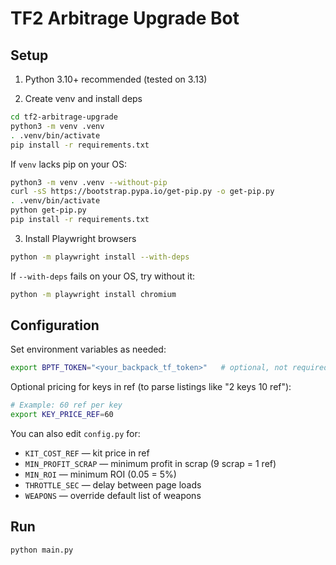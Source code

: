 # TF2 Arbitrage Upgrade Bot

## Setup

1) Python 3.10+ recommended (tested on 3.13)

2) Create venv and install deps
```bash
cd tf2-arbitrage-upgrade
python3 -m venv .venv
. .venv/bin/activate
pip install -r requirements.txt
```
If `venv` lacks pip on your OS:
```bash
python3 -m venv .venv --without-pip
curl -sS https://bootstrap.pypa.io/get-pip.py -o get-pip.py
. .venv/bin/activate
python get-pip.py
pip install -r requirements.txt
```

3) Install Playwright browsers
```bash
python -m playwright install --with-deps
```
If `--with-deps` fails on your OS, try without it:
```bash
python -m playwright install chromium
```

## Configuration

Set environment variables as needed:
```bash
export BPTF_TOKEN="<your_backpack_tf_token>"   # optional, not required for scraping
```
Optional pricing for keys in ref (to parse listings like "2 keys 10 ref"):
```bash
# Example: 60 ref per key
export KEY_PRICE_REF=60
```
You can also edit `config.py` for:
- `KIT_COST_REF` — kit price in ref
- `MIN_PROFIT_SCRAP` — minimum profit in scrap (9 scrap = 1 ref)
- `MIN_ROI` — minimum ROI (0.05 = 5%)
- `THROTTLE_SEC` — delay between page loads
- `WEAPONS` — override default list of weapons

## Run
```bash
python main.py
```